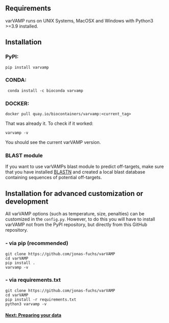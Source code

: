 ## Requirements
varVAMP runs on UNIX Systems, MacOSX and Windows with Python3 >=3.9 installed.

## Installation

### PyPI:

```shell
pip install varvamp
```

### CONDA:

```shell
 conda install -c bioconda varvamp
```

### DOCKER:

```shell
docker pull quay.io/biocontainers/varvamp:<current_tag>
```

That was already it. To check if it worked:

```shell
varvamp -v
```
You should see the current varVAMP version.

### BLAST module

If you want to use varVAMPs blast module to predict off-targets, make sure that you have installed [BLASTN](https://blast.ncbi.nlm.nih.gov/doc/blast-help/downloadblastdata.html#downloadblastdata) and created a local blast database containing sequences of potential off-targets.


## Installation for advanced customization or development

All varVAMP options (such as temperature, size, penalties) can be customized in the `config.py`. However, to do this you will have to install varVAMP not from the PyPI repository, but directly from this GitHub repository.

### - via pip (recommended)

```shell
git clone https://github.com/jonas-fuchs/varVAMP
cd varVAMP
pip install .
varvamp -v
```

### - via requirements.txt

```shell
git clone https://github.com/jonas-fuchs/varVAMP
cd varVAMP
pip install -r requirements.txt
python3 varvamp -v
```


#### [Next: Preparing your data](./preparing_the_data.md)
